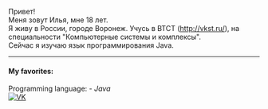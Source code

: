 Привет!    
Меня зовут Илья, мне 18 лет.    
Я живу в России, городе Воронеж. Учусь в ВТСТ (http://vkst.ru/), на специальности "Компьютерные системы и комплексы".    
Сейчас я изучаю язык программирования Java. 
_____
#### My favorites:    
Programming language: - _Java_    
[![VK](https://img.shields.io/badge/-vk-489EEB?logo=vk&style=flat-square&logocolor=white)](https://vk.com/saime0)

